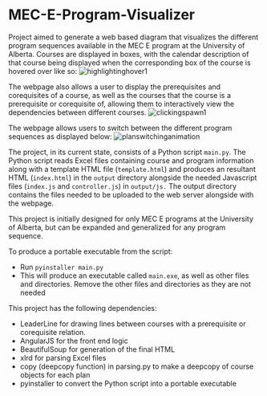 # MEC-E-Program-Visualizer

Project aimed to generate a web based diagram that visualizes the different program sequences available in the MEC E program
at the University of Alberta. Courses are displayed in boxes, with the calendar description of that course being displayed when
the corresponding box of the course is hovered over like so:
![highlightinghover1](https://user-images.githubusercontent.com/60327441/171229070-73aed865-ab2b-4bf4-a9c7-c55847699e84.gif)


The webpage also allows a user to display the prerequisites and corequisites of a course, as well as the courses that
the course is a prerequisite or corequisite of, allowing them to interactively view the dependencies between different courses. 
![clickingspawn1](https://user-images.githubusercontent.com/60327441/171229005-9f942fe3-2e91-459e-a544-a6e2af03e3a0.gif)



The webpage allows users to switch between the different program sequences as displayed below:
![planswitchinganimation](https://user-images.githubusercontent.com/60327441/171229118-bd8b6ac5-c27f-46ab-b607-6da859731733.gif)


The project, in its current state, consists of a Python script `main.py`. The Python script reads
Excel files containing course and program information along with a template HTML file (`template.html`) 
and produces an resultant HTML (`index.html`) in the `output` directory alongside the needed
Javascript files (`index.js` and `controller.js`) in `output/js.` The output directory contains the
files needed to be uploaded to the web server alongside with the webpage.

This project is initially designed for only MEC E programs at the University of Alberta, 
but can be expanded and generalized for any program sequence.

To produce a portable executable from the script: 
  - Run `pyinstaller main.py`
  - This will produce an executable called `main.exe`, as well as other files and directories. Remove the other files and directories as they are not needed

This project has the following dependencies:
  - LeaderLine for drawing lines between courses with a prerequisite or corequisite relation.
  - AngularJS for the front end logic
  - BeautifulSoup for generation of the final HTML
  - xlrd for parsing Excel files
  - copy (deepcopy function) in parsing.py to make a deepcopy of course objects for each plan
  - pyinstaller to convert the Python script into a portable executable

